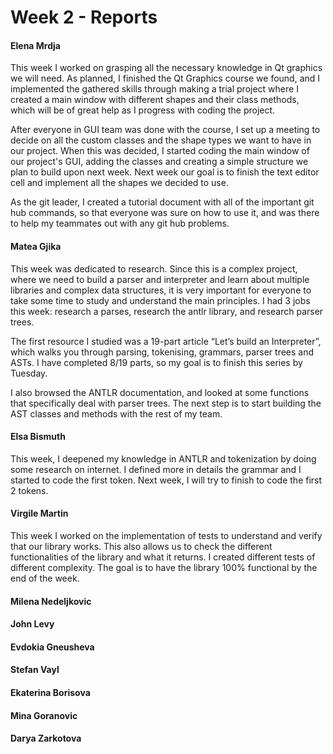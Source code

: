 # Week 2 - Reports

#### Elena Mrdja
This week I worked on grasping all the necessary knowledge in Qt graphics we will need. As planned, I finished the Qt Graphics course we found, and I implemented the gathered skills through making a trial project where I created a main window with different shapes and their class methods, which will be of great help as I progress with coding the project.

After everyone in GUI team was done with the course, I set up a meeting to decide on all the custom classes and the shape types we want to have in our project. When this was decided, I started coding the main window of our project's GUI, adding the classes and creating a simple structure we plan to build upon next week. Next week our goal is to finish the text editor cell and implement all the shapes we decided to use.

As the git leader, I created a tutorial document with all of the important git hub commands, so that everyone was sure on how to use it, and was there to help my teammates out with any git hub problems.


#### Matea Gjika

This week was dedicated to research. Since this is a complex project, where we need to build a parser and interpreter and learn about multiple libraries and complex data structures, it is very important for everyone to take some time to study and understand the main principles. I had 3 jobs this week: research a parses, research the antlr library, and research parser trees. 

The first resource I studied was a 19-part article “Let’s build an Interpreter”, which walks you through parsing, tokenising, grammars, parser trees and ASTs. I have completed 8/19 parts, so my goal is to finish this series by Tuesday.

I also browsed the ANTLR documentation, and looked at some functions that specifically deal with parser trees. 
The next step is to start building the AST classes and methods with the rest of my team.

#### Elsa Bismuth

This week, I deepened my knowledge in ANTLR and tokenization by doing some research on internet. I defined more in details the grammar and I started to code the first token. Next week, I will try to finish to code the first 2 tokens.

#### Virgile Martin 

This week I worked on the implementation of tests to understand and verify that our library works. This also allows us to check the different functionalities of the library and what it returns. I created different tests of different complexity. The goal is to have the library 100% functional by the end of the week.

#### Milena Nedeljkovic

#### John Levy 

#### Evdokia Gneusheva

#### Stefan Vayl

#### Ekaterina Borisova

#### Mina Goranovic

#### Darya Zarkotova
